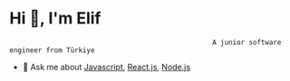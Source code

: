 # Hi 👋, I'm Elif

                                                      A junior software engineer from Türkiye

- 💬 Ask me about [Javascript](https://developer.mozilla.org/en-US/docs/Web/JavaScript), [React.js](https://reactjs.org/), [Node.js](https://nodejs.org/)
